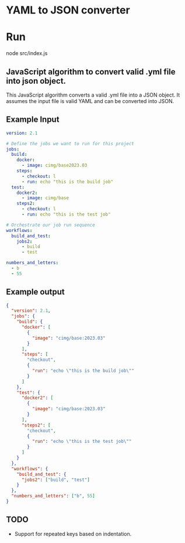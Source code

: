 # YAML to JSON converter

# Run

node src/index.js

## JavaScript algorithm to convert valid .yml file into json object.

This JavaScript algorithm converts a valid .yml file into a JSON object. It assumes the input file is valid YAML and can be converted into JSON.

## Example Input

```yaml
version: 2.1

# Define the jobs we want to run for this project
jobs:
  build:
    docker:
      - image: cimg/base2023.03
    steps:
      - checkout: l
      - run: echo "this is the build job"
  test:
    docker2:
      - image: cimg/base
    steps2:
      - checkout: l
      - run: echo "this is the test job"

# Orchestrate our job run sequence
workflows:
  build_and_test:
    jobs2:
      - build
      - test

numbers_and_letters:
  - b
  - 55
```

## Example output

```json
{
  "version": 2.1,
  "jobs": {
    "build": {
      "docker": [
        {
          "image": "cimg/base:2023.03"
        }
      ],
      "steps": [
        "checkout",
        {
          "run": "echo \"this is the build job\""
        }
      ]
    },
    "test": {
      "docker2": [
        {
          "image": "cimg/base:2023.03"
        }
      ],
      "steps2": [
        "checkout",
        {
          "run": "echo \"this is the test job\""
        }
      ]
    }
  },
  "workflows": {
    "build_and_test": {
      "jobs2": ["build", "test"]
    }
  },
  "numbers_and_letters": ["b", 55]
}
```

## TODO

- Support for repeated keys based on indentation.
